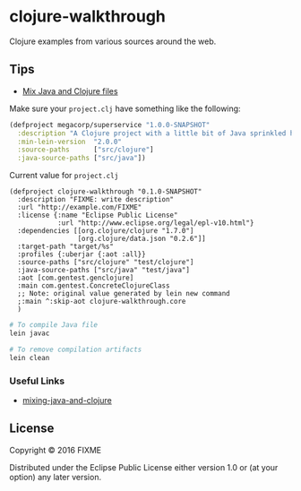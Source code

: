 # clojure-walkthrough

Clojure examples from various sources around the web.

## Tips

- [Mix Java and Clojure files](https://github.com/technomancy/leiningen/blob/master/doc/MIXED_PROJECTS.md)

Make sure your `project.clj` have something like the following:

```clj
(defproject megacorp/superservice "1.0.0-SNAPSHOT"
  :description "A Clojure project with a little bit of Java sprinkled here and there"
  :min-lein-version  "2.0.0"
  :source-paths      ["src/clojure"]
  :java-source-paths ["src/java"])
```

Current value for `project.clj`

```
(defproject clojure-walkthrough "0.1.0-SNAPSHOT"
  :description "FIXME: write description"
  :url "http://example.com/FIXME"
  :license {:name "Eclipse Public License"
            :url "http://www.eclipse.org/legal/epl-v10.html"}
  :dependencies [[org.clojure/clojure "1.7.0"]
                 [org.clojure/data.json "0.2.6"]]
  :target-path "target/%s"
  :profiles {:uberjar {:aot :all}}
  :source-paths ["src/clojure" "test/clojure"]
  :java-source-paths ["src/java" "test/java"]
  :aot [com.gentest.genclojure]
  :main com.gentest.ConcreteClojureClass
  ;; Note: original value generated by lein new command
  ;:main ^:skip-aot clojure-walkthrough.core
  )
```

```sh
# To compile Java file
lein javac

# To remove compilation artifacts
lein clean
```

### Useful Links

- [mixing-java-and-clojure](https://github.com/quephird/mixing-java-and-clojure)

## License

Copyright © 2016 FIXME

Distributed under the Eclipse Public License either version 1.0 or (at
your option) any later version.
